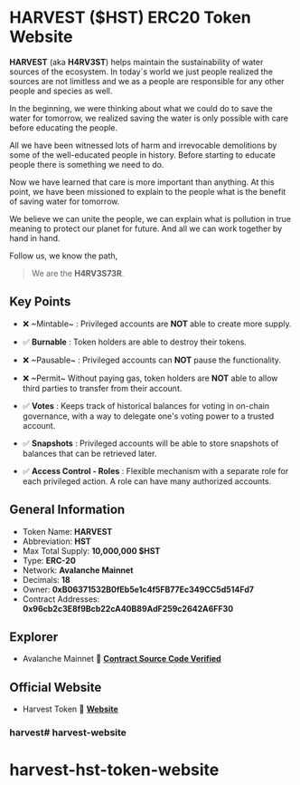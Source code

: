 # HARVEST ($HST) ERC20 Token Website

**HARVEST** (aka **H4RV3ST**) helps maintain the sustainability of water sources of the ecosystem. 
In today`s world we just people realized the sources are not limitless and 
we as a people are responsible for any other people and species as well.

In the beginning, we were thinking about what we could do to save the water for tomorrow, 
we realized saving the water is only possible with care before educating the people.

All we have been witnessed lots of harm and irrevocable demolitions by some of the well-educated people in history. 
Before starting to educate people there is something we need to do.

Now we have learned that care is more important than anything. At this point, we have been missioned to explain 
to the people what is the benefit of saving water for tomorrow.

We believe we can unite the people, we can explain what is pollution in true meaning to protect our planet for future. 
And all we can work together by hand in hand.

Follow us, we know the path,

> We are the **H4RV3S73R**.

## Key Points

- :x: ~Mintable~ : Privileged accounts are **NOT** able to create more supply.

- :white_check_mark: **Burnable** : Token holders are able to destroy their tokens.

- :x: ~Pausable~ : Privileged accounts can **NOT** pause the functionality.

- :x: ~Permit~  Without paying gas, token holders are **NOT** able to allow third parties to transfer from their account.

- :white_check_mark: **Votes** : Keeps track of historical balances for voting in on-chain governance, with a way to delegate one's voting power to a trusted account.

- :white_check_mark: **Snapshots** : Privileged accounts will be able to store snapshots of balances that can be retrieved later.

- :white_check_mark: **Access Control - Roles** : Flexible mechanism with a separate role for each privileged action. A role can have many authorized accounts.

## General Information
- Token Name: **HARVEST**
- Abbreviation: **HST**
- Max Total Supply: **10,000,000 $HST**
- Type: **ERC-20**
- Network: **Avalanche Mainnet**
- Decimals: **18**
- Owner: **0xB06371532B0fEb5e1c4f5FB77Ec349CC5d514Fd7**
- Contract Addresses: **0x96cb2c3E8f9Bcb22cA40B89AdF259c2642A6FF30**

## Explorer

- Avalanche Mainnet :link: <a href="https://snowtrace.io/address/0x96cb2c3E8f9Bcb22cA40B89AdF259c2642A6FF30a#code" target="_new">**Contract Source Code Verified**</a>

## Official Website
- Harvest Token :link: <a href="https://H4RV3S7.com" target="_new">**Website**</a>

### harvest# harvest-website
# harvest-hst-token-website
